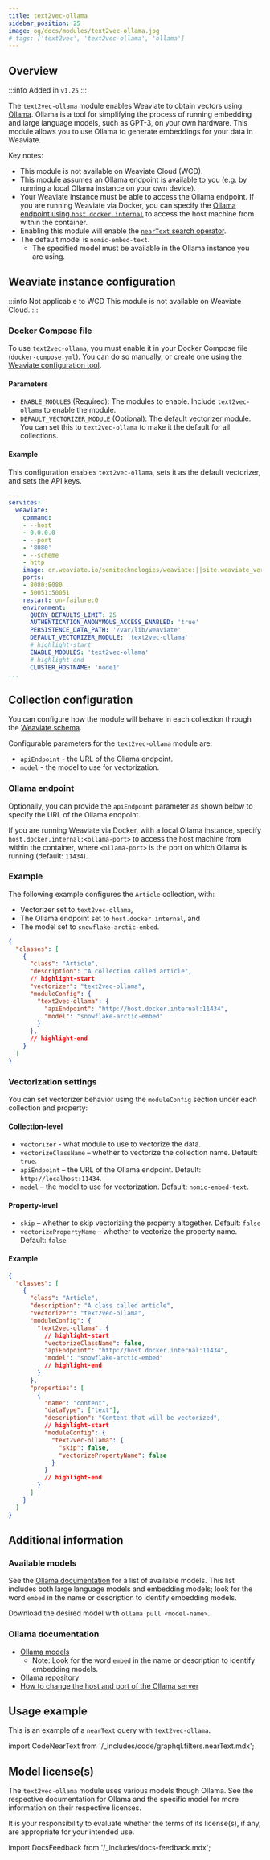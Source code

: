 ```yaml
---
title: text2vec-ollama
sidebar_position: 25
image: og/docs/modules/text2vec-ollama.jpg
# tags: ['text2vec', 'text2vec-ollama', 'ollama']
---
```



## Overview

:::info Added in `v1.25`
:::

The `text2vec-ollama` module enables Weaviate to obtain vectors using [Ollama](https://ollama.com/). Ollama is a tool for simplifying the process of running embedding and large language models, such as GPT-3, on your own hardware. This module allows you to use Ollama to generate embeddings for your data in Weaviate.

Key notes:

- This module is not available on Weaviate Cloud (WCD).
- This module assumes an Ollama endpoint is available to you (e.g. by running a local Ollama instance on your own device).
- Your Weaviate instance must be able to access the Ollama endpoint. If you are running Weaviate via Docker, you can specify the [Ollama endpoint using `host.docker.internal`](#collection-configuration) to access the host machine from within the container.
- Enabling this module will enable the [`nearText` search operator](/developers/weaviate/api/graphql/search-operators.md#neartext).
- The default model is `nomic-embed-text`.
    - The specified model must be available in the Ollama instance you are using.

## Weaviate instance configuration

:::info Not applicable to WCD
This module is not available on Weaviate Cloud.
:::

### Docker Compose file

To use `text2vec-ollama`, you must enable it in your Docker Compose file (`docker-compose.yml`). You can do so manually, or create one using the [Weaviate configuration tool](/developers/weaviate/installation/docker-compose.md#configurator).

#### Parameters

- `ENABLE_MODULES` (Required): The modules to enable. Include `text2vec-ollama` to enable the module.
- `DEFAULT_VECTORIZER_MODULE` (Optional): The default vectorizer module. You can set this to `text2vec-ollama` to make it the default for all collections.

#### Example

This configuration enables `text2vec-ollama`, sets it as the default vectorizer, and sets the API keys.

```yaml
---
services:
  weaviate:
    command:
    - --host
    - 0.0.0.0
    - --port
    - '8080'
    - --scheme
    - http
    image: cr.weaviate.io/semitechnologies/weaviate:||site.weaviate_version||
    ports:
    - 8080:8080
    - 50051:50051
    restart: on-failure:0
    environment:
      QUERY_DEFAULTS_LIMIT: 25
      AUTHENTICATION_ANONYMOUS_ACCESS_ENABLED: 'true'
      PERSISTENCE_DATA_PATH: '/var/lib/weaviate'
      DEFAULT_VECTORIZER_MODULE: 'text2vec-ollama'
      # highlight-start
      ENABLE_MODULES: 'text2vec-ollama'
      # highlight-end
      CLUSTER_HOSTNAME: 'node1'
...
```

## Collection configuration

You can configure how the module will behave in each collection through the [Weaviate schema](/developers/weaviate/manage-data/collections.mdx).

Configurable parameters for the `text2vec-ollama` module are:

- `apiEndpoint` - the URL of the Ollama endpoint.
- `model` - the model to use for vectorization.

### Ollama endpoint

Optionally, you can provide the `apiEndpoint` parameter as shown below to specify the URL of the Ollama endpoint.

If you are running Weaviate via Docker, with a local Ollama instance, specify `host.docker.internal:<ollama-port>` to access the host machine from within the container, where `<ollama-port>` is the port on which Ollama is running (default: `11434`).

### Example

The following example configures the `Article` collection, with:
- Vectorizer set to `text2vec-ollama`,
- The Ollama endpoint set to `host.docker.internal`, and
- The model set to `snowflake-arctic-embed`.

```json
{
  "classes": [
    {
      "class": "Article",
      "description": "A collection called article",
      // highlight-start
      "vectorizer": "text2vec-ollama",
      "moduleConfig": {
        "text2vec-ollama": {
          "apiEndpoint": "http://host.docker.internal:11434",
          "model": "snowflake-arctic-embed"
        }
      },
      // highlight-end
    }
  ]
}
```

### Vectorization settings

You can set vectorizer behavior using the `moduleConfig` section under each collection and property:

#### Collection-level

- `vectorizer` - what module to use to vectorize the data.
- `vectorizeClassName` – whether to vectorize the collection name. Default: `true`.
- `apiEndpoint` – the URL of the Ollama endpoint. Default: `http://localhost:11434`.
- `model` – the model to use for vectorization. Default: `nomic-embed-text`.

#### Property-level

- `skip` – whether to skip vectorizing the property altogether. Default: `false`
- `vectorizePropertyName` – whether to vectorize the property name. Default: `false`

#### Example

```json
{
  "classes": [
    {
      "class": "Article",
      "description": "A class called article",
      "vectorizer": "text2vec-ollama",
      "moduleConfig": {
        "text2vec-ollama": {
          // highlight-start
          "vectorizeClassName": false,
          "apiEndpoint": "http://host.docker.internal:11434",
          "model": "snowflake-arctic-embed"
          // highlight-end
        }
      },
      "properties": [
        {
          "name": "content",
          "dataType": ["text"],
          "description": "Content that will be vectorized",
          // highlight-start
          "moduleConfig": {
            "text2vec-ollama": {
              "skip": false,
              "vectorizePropertyName": false
            }
          }
          // highlight-end
        }
      ]
    }
  ]
}
```

## Additional information

### Available models

See the [Ollama documentation](https://ollama.com/library) for a list of available models. This list includes both large language models and embedding models; look for the word `embed` in the name or description to identify embedding models.

Download the desired model with `ollama pull <model-name>`.

### Ollama documentation

- [Ollama models](https://ollama.com/library)
    - Note: Look for the word `embed` in the name or description to identify embedding models.
- [Ollama repository](https://github.com/ollama/ollama)
- [How to change the host and port of the Ollama server](https://github.com/ollama/ollama/blob/main/docs/faq.md#how-can-i-expose-ollama-on-my-network)

## Usage example

This is an example of a `nearText` query with `text2vec-ollama`.

import CodeNearText from '/_includes/code/graphql.filters.nearText.mdx';

<CodeNearText />

## Model license(s)

The `text2vec-ollama` module uses various models though Ollama. See the respective documentation for Ollama and the specific model for more information on their respective licenses.

It is your responsibility to evaluate whether the terms of its license(s), if any, are appropriate for your intended use.


import DocsFeedback from '/_includes/docs-feedback.mdx';

<DocsFeedback/>
